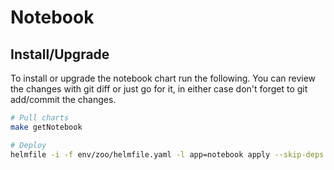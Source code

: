 # Notebook

## Install/Upgrade

To install or upgrade the notebook chart run the following. You can review the changes with git diff or just go for it, in either case don't forget to git add/commit the changes.

```sh
# Pull charts
make getNotebook

# Deploy
helmfile -i -f env/zoo/helmfile.yaml -l app=notebook apply --skip-deps
```
